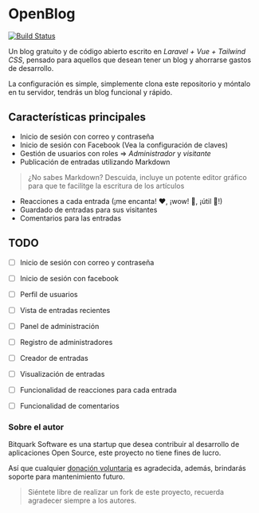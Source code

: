 # OpenBlog

[![Build Status](https://travis-ci.org/BitQuarkApps/OpenBlog.svg?branch=master)](https://travis-ci.org/BitQuarkApps/OpenBlog)


Un blog gratuito y de código abierto escrito en *Laravel + Vue + Tailwind CSS*, pensado para aquellos que desean tener un blog y ahorrarse gastos de desarrollo.

La configuración es simple, simplemente clona este repositorio y móntalo en tu servidor, tendrás un blog funcional y rápido.

## Características principales

* Inicio de sesión con correo y contraseña
* Inicio de sesión con Facebook (Vea la configuración de claves)
* Gestión de usuarios con roles => _Administrador_ y _visitante_
* Publicación de entradas utilizando Markdown

> ¿No sabes Markdown? Descuida, incluye un potente editor gráfico para que te facilitge la escritura de los artículos

* Reacciones a cada entrada (¡me encanta! ❤️, ¡wow! 🚀, ¡útil 👏!)
* Guardado de entradas para sus visitantes
* Comentarios para las entradas


## TODO

* [ ] Inicio de sesión con correo y contraseña
* [ ] Inicio de sesión con facebook
* [ ] Perfil de usuarios
* [ ] Vista de entradas recientes
* [ ] Panel de administración
* [ ] Registro de administradores
* [ ] Creador de entradas
* [ ] Visualización de entradas
* [ ] Funcionalidad de reacciones para cada entrada
* [ ] Funcionalidad de comentarios


### Sobre el autor

Bitquark Software es una startup que desea contribuir al desarrollo de aplicaciones Open Source, este proyecto no tiene fines de lucro.

Así que cualquier [donación voluntaria]("#") es agradecida, además, brindarás soporte para mantenimiento futuro.

> Siéntete libre de realizar un fork de este proyecto, recuerda agradecer siempre a los autores.